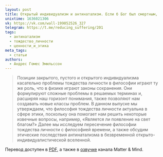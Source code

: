 ```yaml
---
layout: post
title: Открытый индивидуализм и антинатализм. Если б Бог был смертным, он был бы уже мертв
unixtime: 1636021306
vk: https://vk.com/wall-199052526_327
telegram: https://t.me/reducing_suffering/201
tags:
  - антинатализм
  - тождество_личности
  - ценности_и_этика
meta_tags:
  - статьи
authors:
  - Андрес Гомес Эмильссон
---
```

>Позиции закрытого, пустого и открытого индивидуализма касательно проблемы тождества личности в философии играют ту же роль, что в физике играют законы сохранения. Они формулируют сложные проблемы в решаемых терминах и, расширяя наш горизонт понимания, также позволяют нам создавать новые классы проблем. В данном выпуске мы утверждаем, что философия тождества личности актуальна в сфере этики, поскольку она помогает нам решить некоторые извечные вопросы, например, «Является ли появление на свет благом?» Далее мы исследуем пересечение философии тождества личности с философией времени, а также обсудим этические последствия антинатализма в безвременной открыто-индивидуалистической вселенной.

Перевод доступен в [PDF](https://vk.com/wall-44220375_538), а также в [озвучке](https://www.youtube.com/watch?v=mkc8uS0HYBs) канала Matter & Mind.